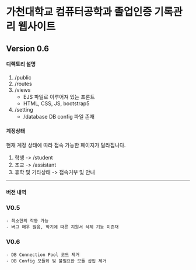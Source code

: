가천대학교 컴퓨터공학과 졸업인증 기록관리 웹사이트
====================================================
## Version 0.6


#### **디렉토리 설명**
1. /public 
2. /routes
3. /views
   - EJS 파일로 이루어져 있는 프론트
   - HTML, CSS, JS, bootstrap5
4. /setting
   - /database DB config 파일 존재

#### **계정상태**
현재 계정 상태에 따라 접속 가능한 페이지가 달라집니다.
1. 학생 -> /student
2. 조교 -> /assistant
3. 휴학 및 기타상태 -> 접속거부 및 안내


-----
#### **버전 내역**
### V0.5
    - 최소한의 작동 가능
    - 버그 매우 많음, 학기에 따른 지원서 삭제 기능 미존재 
    
### V0.6
    - DB Connection Pool 코드 제거
    - DB Config 모듈화 및 불필요한 모듈 삽입 제거 
    
